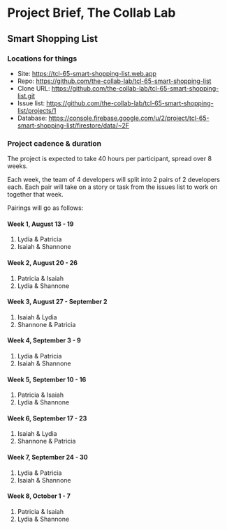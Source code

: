 # Project Brief, The Collab Lab

## Smart Shopping List

### Locations for things

- Site: https://tcl-65-smart-shopping-list.web.app
- Repo: https://github.com/the-collab-lab/tcl-65-smart-shopping-list
- Clone URL: https://github.com/the-collab-lab/tcl-65-smart-shopping-list.git
- Issue list: https://github.com/the-collab-lab/tcl-65-smart-shopping-list/projects/1
- Database: https://console.firebase.google.com/u/2/project/tcl-65-smart-shopping-list/firestore/data/~2F

### Project cadence & duration

The project is expected to take 40 hours per participant, spread over 8 weeks.

Each week, the team of 4 developers will split into 2 pairs of 2 developers each. Each pair will take on a story or task from the issues list to work on together that week.

Pairings will go as follows:

#### Week 1, August 13 - 19

1. Lydia & Patricia
2. Isaiah & Shannone

#### Week 2, August 20 - 26

1. Patricia & Isaiah
2. Lydia & Shannone

#### Week 3, August 27 - September 2

1. Isaiah & Lydia
2. Shannone & Patricia

#### Week 4, September 3 - 9

1. Lydia & Patricia
2. Isaiah & Shannone

#### Week 5, September 10 - 16

1. Patricia & Isaiah
2. Lydia & Shannone

#### Week 6, September 17 - 23

1. Isaiah & Lydia
2. Shannone & Patricia

#### Week 7, September 24 - 30

1. Lydia & Patricia
2. Isaiah & Shannone

#### Week 8, October 1 - 7

1. Patricia & Isaiah
2. Lydia & Shannone
